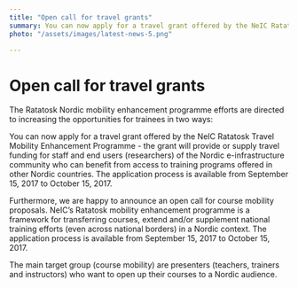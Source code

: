 ```yaml
---
title: "Open call for travel grants"
summary: You can now apply for a travel grant offered by the NeIC Ratatosk Travel Mobility Enhancement Programme.
photo: "/assets/images/latest-news-5.png"

---
```

# Open call for travel grants

The Ratatosk Nordic mobility enhancement programme efforts are directed to increasing the opportunities for trainees in two ways:

You can now apply for a travel grant offered by the NeIC Ratatosk Travel Mobility Enhancement Programme - the grant will provide or supply travel funding for staff and end users (researchers) of the Nordic e-infrastructure community who can benefit from access to training programs offered in other Nordic countries. The application process is available from September 15, 2017 to October 15, 2017.

Furthermore, we are happy to announce an open call for course mobility proposals. NeIC’s Ratatosk mobility enhancement programme is a framework for transferring courses, extend and/or supplement national training efforts (even across national borders) in a Nordic context. The application process is available from September 15, 2017 to October 15, 2017.

The main target group (course mobility) are presenters (teachers, trainers and instructors) who want to open up their courses to a Nordic audience.

